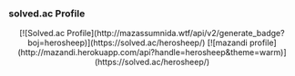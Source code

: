 <!-- ### Hi there 👋 -->
### solved.ac Profile
<div align="center">
<!-- ![mazandi profile](http://mazandi.herokuapp.com/api?handle={handle}&theme=dark) -->
  [![Solved.ac Profile](http://mazassumnida.wtf/api/v2/generate_badge?boj=herosheep)](https://solved.ac/herosheep/)
  [![mazandi profile](http://mazandi.herokuapp.com/api?handle=herosheep&theme=warm)](https://solved.ac/herosheep/)
</div>
<!--
**ovisL/ovisL** is a ✨ _special_ ✨ repository because its `README.md` (this file) appears on your GitHub profile.

Here are some ideas to get you started:

- 🔭 I’m currently working on ...
- 🌱 I’m currently learning ...
- 👯 I’m looking to collaborate on ...
- 🤔 I’m looking for help with ...
- 💬 Ask me about ...
- 📫 How to reach me: ...
- 😄 Pronouns: ...
- ⚡ Fun fact: ...
-->
